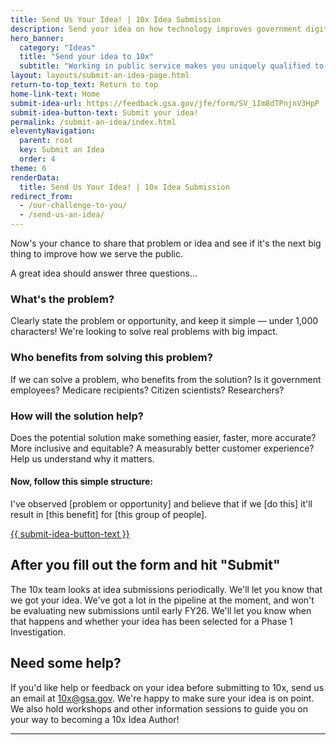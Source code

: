 ```yaml
---
title: Send Us Your Idea! | 10x Idea Submission
description: Send your idea on how technology improves government digital service delivery. Here's a step-by-step guide.
hero_banner:
  category: "Ideas"
  title: "Send your idea to 10x"
  subtitle: "Working in public service makes you uniquely qualified to see how we can create new good-for-government technology that enables good-for-people services."
layout: layouts/submit-an-idea-page.html
return-to-top_text: Return to top
home-link-text: Home
submit-idea-url: https://feedback.gsa.gov/jfe/form/SV_1Im8dTPnjnV3HpP
submit-idea-button-text: Submit your idea!
permalink: /submit-an-idea/index.html
eleventyNavigation:
  parent: root
  key: Submit an Idea
  order: 4
theme: 6
renderData:
  title: Send Us Your Idea! | 10x Idea Submission
redirect_from: 
  - /our-challenge-to-you/
  - /send-us-an-idea/
---
```


<p class="usa-intro">
  Now's your chance to share that problem or idea and see if it's the next big thing to improve how we serve the public.
</p>

A great idea should answer three questions...

###  What's the problem? 

Clearly state the problem or opportunity, and keep it simple &#8212; under 1,000 characters! We're looking to solve real problems with big impact.

### Who benefits from solving this problem?

If we can solve a problem, who benefits from the solution? Is it government employees? Medicare recipients? Citizen scientists? Researchers? 

### How will the solution help?

Does the potential solution make something easier, faster, more accurate? More inclusive and equitable? A measurably better customer experience? Help us understand why it matters. 

#### Now, follow this simple structure:

<p class="sampleText">
  I've observed [problem or opportunity] and believe that if we [do this] it'll result in [this benefit] for [this group of people].
</p>

<p class="usa-button">
  <a class="usa-link" rel="noreferrer" href="{{ submit-idea-url | url }}">
    {{ submit-idea-button-text }}
  </a>
</p>

## After you fill out the form and hit "Submit"

The 10x team looks at idea submissions periodically. We'll let you know that we got your idea. We've got a lot in the pipeline at the moment, and won't be evaluating new submissions until early FY26. We'll let you know when that happens and whether your idea has been selected for a Phase 1 Investigation.

## Need some help?

If you'd like help or feedback on your idea before submitting to 10x, send us an email at 10x@gsa.gov. We're happy to make sure your idea is on point. We also hold workshops and other information sessions to guide you on your way to becoming a 10x Idea Author!

---
